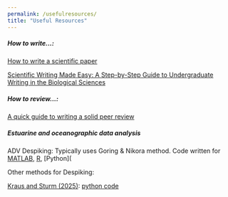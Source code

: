 ```yaml
---
permalink: /usefulresources/
title: "Useful Resources"
---
```


##### How to write...: 

[How to write a scientific paper](https://spie.org/news/photonics-focus/janfeb-2020/how-to-write-a-scientific-paper?SSO=1)

[Scientific Writing Made Easy: A Step-by-Step Guide to Undergraduate Writing in the Biological Sciences](https://esajournals.onlinelibrary.wiley.com/doi/full/10.1002/bes2.1258)



##### How to review...: 

[A quick guide to writing a solid peer review](https://eos.org/science-updates/a-quick-guide-to-writing-a-solid-peer-review)



##### Estuarine and oceanographic data analysis

ADV Despiking: Typically uses Goring & Nikora method. Code written for [MATLAB](https://la.mathworks.com/matlabcentral/fileexchange/15361-despiking), [R](https://rdrr.io/github/jsta/adv/man/spikegornik.html), [Python](

Other methods for Despiking: 

[Kraus and Sturm (2025)](https://ascelibrary.org/doi/10.1061/JHEND8.HYENG-14226):  [python code](https://github.com/FluidSedDynamics/ADV-UKDE-Despiking)
